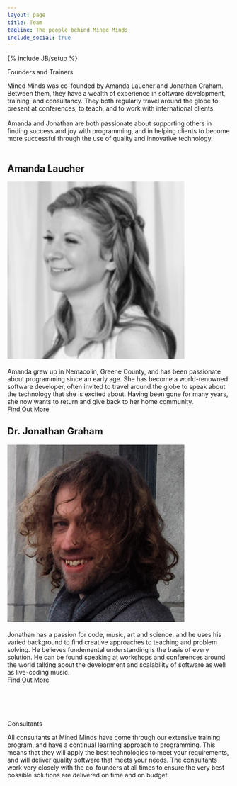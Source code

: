 ```yaml
---
layout: page
title: Team
tagline: The people behind Mined Minds
include_social: true
---
```

{% include JB/setup %}

<section id="research" class="centered">
  <p class="section-title"><span>Founders and Trainers</span></p>
  Mined Minds was co-founded by Amanda Laucher and Jonathan Graham. Between them, they have a wealth of experience in software development, training, and consultancy. They both regularly travel around the globe to present at conferences, to teach, and to work with international clients.
  <br><br>
  Amanda and Jonathan are both passionate about supporting others in finding success and joy with programming, and in helping clients to become more successful through the use of quality and innovative technology.
  <br><br>
  <article class="research-item">
    <h2>Amanda Laucher</h2>
    <a href="https://twitter.com/pandamonial"><img src="/assets/images/Amanda.png" alt="Amanda" class="image"></a><br><br>
    Amanda grew up in Nemacolin, Greene County, and has been passionate about programming since an early age. She has become a world-renowned software developer, often invited to travel around the globe to speak about the technology that she is excited about. Having been gone for many years, she now wants to return and give back to her home community.
    <div class="more">
      <a href="https://twitter.com/pandamonial" class="button">Find Out More</a>
    </div>
  </article>
  <article class="research-item">
    <h2>Dr. Jonathan Graham</h2>
    <a href="http://jonathangraham.github.io/"><img src="/assets/images/Jon.png" alt="Amanda" class="image"></a><br><br>
    Jonathan has a passion for code, music, art and science, and he uses his varied background to find creative approaches to teaching and problem solving. He believes fundemental understanding is the basis of every solution. He can be found speaking at workshops and conferences around the world talking about the development and scalability of software as well as live-coding music.
    <div class="more">
      <a href="http://jonathangraham.github.io/" class="button">Find Out More</a>
    </div>
    <br><br>
  </article>
  <br><br>
  <p class="section-title"><span>Consultants</span></p>
  All consultants at Mined Minds have come through our extensive training program, and have a continual learning approach to programming. This means that they will apply the best technologies to meet your requirements, and will deliver quality software that meets your needs. The consultants work very closely with the co-founders at all times to ensure the very best possible solutions are delivered on time and on budget.
</section>
